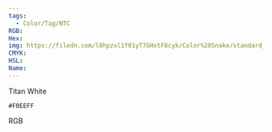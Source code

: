 ```yaml
---
tags:
  - Color/Tag/NTC
RGB:
Hex:
img: https://filedn.com/l0hpzxl1f01yT7GHxtF8cyk/Color%20Snake/standard_csv_to_svg//F0EEFF.svg
CMYK:
HSL:
Name:
---
```

Titan White
```palette
#F0EEFF
```
RGB
